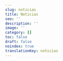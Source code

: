 ```yaml
---
slug: noticias
title: Noticias
seo: ''
description: ''
image: ''
category: []
toc: false
draft: false
noindex: true
translationKey: noticias
---
```

